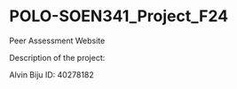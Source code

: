 # POLO-SOEN341_Project_F24
Peer Assessment Website

Description of the project:

Alvin Biju ID: 40278182
